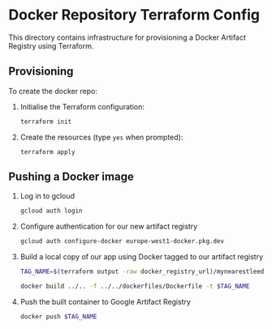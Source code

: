 # Docker Repository Terraform Config

This directory contains infrastructure for provisioning a Docker Artifact
Registry using Terraform.

## Provisioning

To create the docker repo:

1. Initialise the Terraform configuration:

    ```bash
    terraform init
    ```

2. Create the resources (type `yes` when prompted):

    ```
    terraform apply
    ```

## Pushing a Docker image

1. Log in to gcloud
    ```bash
    gcloud auth login
    ```

2. Configure authentication for our new artifact registry
    ```bash
    gcloud auth configure-docker europe-west1-docker.pkg.dev
    ```

3. Build a local copy of our app using Docker tagged to our artifact registry

    ```bash
    TAG_NAME=$(terraform output -raw docker_registry_url)/mynearestleedsmarg:latest

    docker build ../.. -f ../../dockerfiles/Dockerfile -t $TAG_NAME
    ```

4. Push the built container to Google Artifact Registry
    ```bash
    docker push $TAG_NAME
    ```
